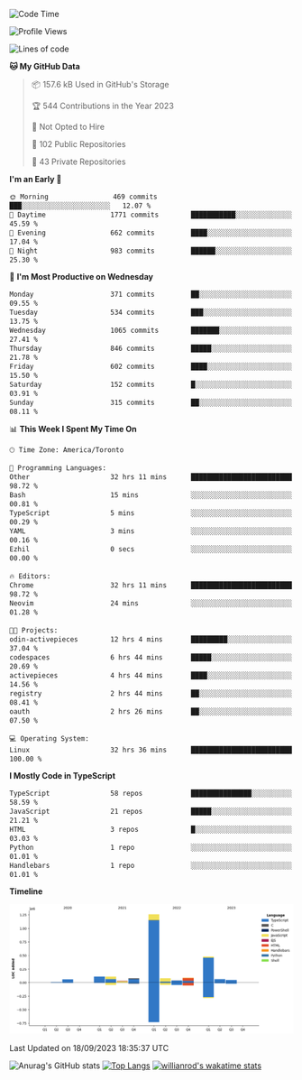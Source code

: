 <!--START_SECTION:waka-->
![Code Time](http://img.shields.io/badge/Code%20Time-609%20hrs%2036%20mins-blue)

![Profile Views](http://img.shields.io/badge/Profile%20Views-0-blue)

![Lines of code](https://img.shields.io/badge/From%20Hello%20World%20I%27ve%20Written-2.4%20million%20lines%20of%20code-blue)

**🐱 My GitHub Data** 

> 📦 157.6 kB Used in GitHub's Storage 
 > 
> 🏆 544 Contributions in the Year 2023
 > 
> 🚫 Not Opted to Hire
 > 
> 📜 102 Public Repositories 
 > 
> 🔑 43 Private Repositories 
 > 
**I'm an Early 🐤** 

```text
🌞 Morning                469 commits         ███░░░░░░░░░░░░░░░░░░░░░░   12.07 % 
🌆 Daytime                1771 commits        ███████████░░░░░░░░░░░░░░   45.59 % 
🌃 Evening                662 commits         ████░░░░░░░░░░░░░░░░░░░░░   17.04 % 
🌙 Night                  983 commits         ██████░░░░░░░░░░░░░░░░░░░   25.30 % 
```
📅 **I'm Most Productive on Wednesday** 

```text
Monday                   371 commits         ██░░░░░░░░░░░░░░░░░░░░░░░   09.55 % 
Tuesday                  534 commits         ███░░░░░░░░░░░░░░░░░░░░░░   13.75 % 
Wednesday                1065 commits        ███████░░░░░░░░░░░░░░░░░░   27.41 % 
Thursday                 846 commits         █████░░░░░░░░░░░░░░░░░░░░   21.78 % 
Friday                   602 commits         ████░░░░░░░░░░░░░░░░░░░░░   15.50 % 
Saturday                 152 commits         █░░░░░░░░░░░░░░░░░░░░░░░░   03.91 % 
Sunday                   315 commits         ██░░░░░░░░░░░░░░░░░░░░░░░   08.11 % 
```


📊 **This Week I Spent My Time On** 

```text
🕑︎ Time Zone: America/Toronto

💬 Programming Languages: 
Other                    32 hrs 11 mins      █████████████████████████   98.72 % 
Bash                     15 mins             ░░░░░░░░░░░░░░░░░░░░░░░░░   00.81 % 
TypeScript               5 mins              ░░░░░░░░░░░░░░░░░░░░░░░░░   00.29 % 
YAML                     3 mins              ░░░░░░░░░░░░░░░░░░░░░░░░░   00.16 % 
Ezhil                    0 secs              ░░░░░░░░░░░░░░░░░░░░░░░░░   00.00 % 

🔥 Editors: 
Chrome                   32 hrs 11 mins      █████████████████████████   98.72 % 
Neovim                   24 mins             ░░░░░░░░░░░░░░░░░░░░░░░░░   01.28 % 

🐱‍💻 Projects: 
odin-activepieces        12 hrs 4 mins       █████████░░░░░░░░░░░░░░░░   37.04 % 
codespaces               6 hrs 44 mins       █████░░░░░░░░░░░░░░░░░░░░   20.69 % 
activepieces             4 hrs 44 mins       ████░░░░░░░░░░░░░░░░░░░░░   14.56 % 
registry                 2 hrs 44 mins       ██░░░░░░░░░░░░░░░░░░░░░░░   08.41 % 
oauth                    2 hrs 26 mins       ██░░░░░░░░░░░░░░░░░░░░░░░   07.50 % 

💻 Operating System: 
Linux                    32 hrs 36 mins      █████████████████████████   100.00 % 
```

**I Mostly Code in TypeScript** 

```text
TypeScript               58 repos            ███████████████░░░░░░░░░░   58.59 % 
JavaScript               21 repos            █████░░░░░░░░░░░░░░░░░░░░   21.21 % 
HTML                     3 repos             █░░░░░░░░░░░░░░░░░░░░░░░░   03.03 % 
Python                   1 repo              ░░░░░░░░░░░░░░░░░░░░░░░░░   01.01 % 
Handlebars               1 repo              ░░░░░░░░░░░░░░░░░░░░░░░░░   01.01 % 
```



**Timeline**

![Lines of Code chart](https://raw.githubusercontent.com/wise-introvert/wise-introvert/master/assets/bar_graph.png)


 Last Updated on 18/09/2023 18:35:37 UTC
<!--END_SECTION:waka-->

![Anurag's GitHub stats](https://github-readme-stats.vercel.app/api?username=wise-introvert&count_private=true&show_icons=true)
[![Top Langs](https://github-readme-stats.vercel.app/api/top-langs/?username=wise-introvert&langs_count=10)](https://github.com/anuraghazra/github-readme-stats)
[![willianrod's wakatime stats](https://github-readme-stats.vercel.app/api/wakatime?username=wiseintrovert)](https://github.com/anuraghazra/github-readme-stats)

